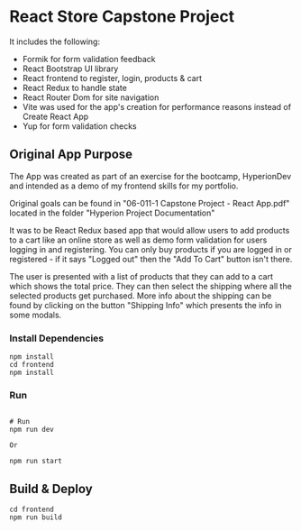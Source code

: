 # React Store Capstone Project


It includes the following:

- Formik for form validation feedback
- React Bootstrap UI library
- React frontend to register, login, products & cart
- React Redux to handle state
- React Router Dom for site navigation
- Vite was used for the app's creation for performance reasons instead of Create React App
- Yup for form validation checks

## Original App Purpose

The App was created as part of an exercise for the bootcamp, HyperionDev and intended as a demo of my frontend skills for my portfolio.

Original goals can be found in "06-011-1 Capstone Project - React App.pdf" located in the folder "Hyperion Project Documentation"

It was to be React Redux based app that would allow users to add products to a cart like an online store as well as demo form validation for users logging in and registering.
You can only buy products if you are logged in or registered - if it says "Logged out" then the "Add To Cart" button isn't there.

The user is presented with a list of products that they can add to a cart which shows the total price. They can then select the shipping where all the selected products get purchased.
More info about the shipping can be found by clicking on the button "Shipping Info" which presents the info in some modals.


### Install Dependencies

```
npm install
cd frontend
npm install
```

### Run

```

# Run
npm run dev

Or

npm run start
```

## Build & Deploy

```
cd frontend
npm run build
```
